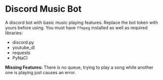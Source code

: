 # Discord Music Bot

A discord bot with basic music playing features. Replace the bot token with yours before using. You must have `ffmpeg` installed as well as required libraries:

- discord.py
- youtube_dl
- requests
- PyNaCl

**Missing Features:** There is no queue, trying to play a song while another one is playing just causes an error.

